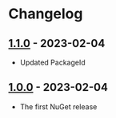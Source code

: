# Changelog

## [1.1.0] - 2023-02-04

- Updated PackageId


## [1.0.0] - 2023-02-04

- The first NuGet release



[unreleased]: https://github.com/medo64/Medo.Checksums/
[1.1.0]: https://www.nuget.org/packages/Medo.Checksums/1.1.0
[1.0.0]: https://www.nuget.org/packages/Medo.IO.Hashing/1.0.0
